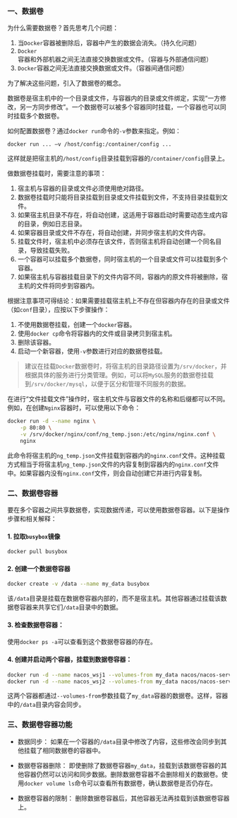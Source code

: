 ### 一、数据卷

为什么需要数据卷？首先思考几个问题：

1. 当`Docker`容器被删除后，容器中产生的数据会消失。（持久化问题）
2. `Docker`容器和外部机器之间无法直接交换数据或文件。（容器与外部通信问题）
3. `Docker`容器之间无法直接交换数据或文件。（容器间通信问题）

为了解决这些问题，引入了数据卷的概念。

数据卷是宿主机中的一个目录或文件，与容器内的目录或文件绑定，实现“一方修改，另一方同步修改”。一个数据卷可以被多个容器同时挂载，一个容器也可以同时挂载多个数据卷。

如何配置数据卷？通过`docker run`命令的`-v`参数来指定。例如：

```shell
docker run ... –v /host/config:/container/config ...
```

这样就是把宿主机的`/host/config`目录挂载到容器的`/container/config`目录上。

做数据卷挂载时，需要注意的事项：

1. 宿主机与容器的目录或文件必须使用绝对路径。
2. 数据卷挂载时只能将目录挂载到目录或文件挂载到文件，不支持目录挂载到文件。
3. 如果宿主机目录不存在，将自动创建，这适用于容器启动时需要动态生成内容的目录，例如日志目录。
4. 如果容器目录或文件不存在，将自动创建，并同步宿主机的文件内容。
5. 挂载文件时，宿主机中必须存在该文件，否则宿主机将自动创建一个同名目录，导致挂载失败。
6. 一个容器可以挂载多个数据卷，同时宿主机的一个目录或文件可以挂载到多个容器。
7. 如果宿主机与容器挂载目录下的文件内容不同，容器内的原文件将被删除，宿主机的文件将同步到容器内。

根据注意事项可得结论：如果需要挂载宿主机上不存在但容器内存在的目录或文件（如`conf`目录），应按以下步骤操作：

1. 不使用数据卷挂载，创建一个`docker`容器。
2. 使用`docker cp`命令将容器内的文件或目录拷贝到宿主机。
3. 删除该容器。
4. 启动一个新容器，使用`-v`参数进行对应的数据卷挂载。

> 建议在挂载`Docker`数据卷时，将宿主机的目录路径设置为`/srv/docker`，并根据具体的服务进行分类管理。例如，可以将`MySQL`服务的数据卷挂载到`/srv/docker/mysql`，以便于区分和管理不同服务的数据。

在进行“文件挂载文件”操作时，宿主机文件与容器文件的名称和后缀都可以不同。例如，在创建`Nginx`容器时，可以使用以下命令：

```sh
docker run -d --name nginx \
    -p 80:80 \
    -v /srv/docker/nginx/conf/ng_temp.json:/etc/nginx/nginx.conf \
    nginx
```

此命令将宿主机的`ng_temp.json`文件挂载到容器内的`nginx.conf`文件。这种挂载方式相当于将宿主机`ng_temp.json`文件的内容复制到容器内的`nginx.conf`文件中。如果容器内没有`nginx.conf`文件，则会自动创建它并进行内容复制。

### 二、数据卷容器

要在多个容器之间共享数据卷，实现数据传递，可以使用数据卷容器。以下是操作步骤和相关解释：

#### 1. 拉取`busybox`镜像

   ```bash
   docker pull busybox
   ```

#### 2. 创建一个数据卷容器

   ```bash
   docker create -v /data --name my_data busybox
   ```

该`/data`目录是挂载在数据卷容器内部的，而不是宿主机。其他容器通过挂载该数据卷容器来共享它们`/data`目录中的数据。

#### 3. 检查数据卷容器：

使用`docker ps -a`可以查看到这个数据卷容器的存在。

#### 4. 创建并启动两个容器，挂载到数据卷容器：

   ```bash
   docker run -d --name nacos_wsj1 --volumes-from my_data nacos/nacos-server
   docker run -d --name nacos_wsj2 --volumes-from my_data nacos/nacos-server
   ```

这两个容器都通过`--volumes-from`参数挂载了`my_data`容器的数据卷。这样，容器中的`/data`目录内容会同步。

### 三、数据卷容器功能

- 数据同步： 如果在一个容器的`/data`目录中修改了内容，这些修改会同步到其他挂载了相同数据卷的容器中。

- 数据卷容器删除： 即使删除了数据卷容器`my_data`，挂载到该数据卷容器的其他容器仍然可以访问和同步数据。删除数据卷容器不会删除相关的数据卷。使用`docker volume ls`命令可以查看所有数据卷，确认数据卷是否仍存在。

- 数据卷容器的限制： 删除数据卷容器后，其他容器无法再挂载到该数据卷容器上。
